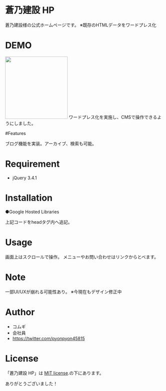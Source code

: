 # 蒼乃建設 HP

蒼乃建設様の公式ホームページです。
※既存のHTMLデータをワードプレス化

# DEMO

<img src="https://user-images.githubusercontent.com/71893954/138578933-4e4646bc-8663-4c6d-8112-ba1d0b5b3e3f.gif" width="200">
ワードプレス化を実施し、CMSで操作できるようにしました。

#Features

ブログ機能を実装。アーカイブ、検索も可能。

# Requirement

* jQuery 3.4.1

# Installation

●Google Hosted Libraries
<script src="https://ajax.googleapis.com/ajax/libs/jquery/3.3.1/jquery.min.js"></script>
上記コードをheadタグ内へ追記。

# Usage
 
 画面上はスクロールで操作。
 メニューやお問い合わせはリンクからとべます。

# Note
 
一部UI/UXが崩れる可能性あり。
※今現在もデザイン修正中

# Author
 
* コムギ
* 会社員
* https://twitter.com/pyonpyon45815

# License
 
「蒼乃建設 HP」は [MIT license](https://en.wikipedia.org/wiki/MIT_License).の下にあります。
 
ありがとうございました！

